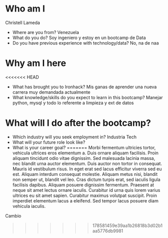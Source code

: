 # Who am I 
Christell Lameda

* Where are you from? Venezuela
* What do you do? Soy ingeniero y estoy en un bootcamp de Data
* Do you have previous experience with technology/data? No, na de naa

# Why am I here

<<<<<<< HEAD
* What has brought you to Ironhack? Mis ganas de aprender una nueva carrera muy demandada actualmente
* What knowledge/skills do you expect to learn in this bootcamp? Manejar python, mysql y todo lo referente a limpieza y ext de datos

# What will I do after the bootcamp?

* Which industry will you seek employment in? Industria Tech
* What will your future role look like?
* What is your career goal? 
=======
Morbi fermentum ultricies tortor, vehicula ultrices eros elementum a. Duis ornare aliquam facilisis. Proin aliquam tincidunt odio vitae dignissim. Sed malesuada lacinia massa, nec blandit urna auctor elementum. Duis auctor non tortor in consequat. Mauris id vestibulum risus. In eget erat sed lacus efficitur viverra sed eu est. Aliquam interdum consequat molestie. Aliquam metus nisi, blandit non semper ut, blandit vel leo. Cras dictum turpis erat, sed iaculis ligula facilisis dapibus. Aliquam posuere dignissim fermentum. Praesent at neque sit amet lectus ornare iaculis. Curabitur id urna quis lorem varius ultrices eu sit amet sapien. Curabitur maximus volutpat suscipit. Proin imperdiet elementum lacus a eleifend. Sed tempor lacus posuere diam vehicula iaculis.


Cambio
>>>>>>> 178581459e39aa1b26818b3d02b1aa5776db9981
